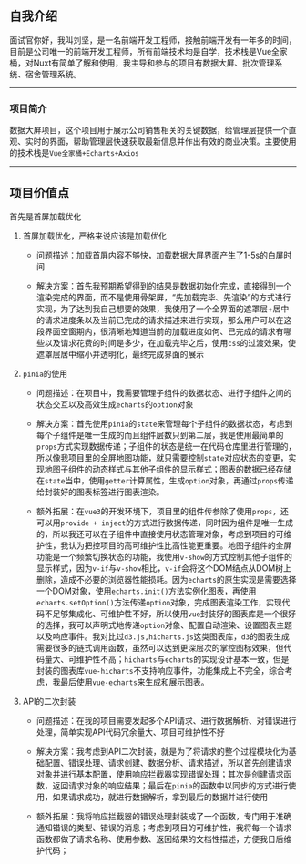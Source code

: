 ## 自我介绍

面试官你好，我叫刘坚，是一名前端开发工程师，接触前端开发有一年多的时间，目前是公司唯一的前端开发工程师，所有前端技术均是自学，技术栈是Vue全家桶，对Nuxt有简单了解和使用，我主导和参与的项目有数据大屏、批次管理系统、宿舍管理系统。

---

### 项目简介

数据大屏项目，这个项目用于展示公司销售相关的关键数据，给管理层提供一个直观、实时的界面，帮助管理层快速获取最新信息并作出有效的商业决策。主要使用的技术栈是`Vue全家桶+Echarts+Axios`

---

## 项目价值点

首先是首屏加载优化

1. 首屏加载优化，严格来说应该是加载优化
   
   - 问题描述：加载首屏内容不够快，加载数据大屏界面产生了1-5s的白屏时间
   
   - 解决方案：首先我预期希望得到的结果是数据初始化完成，直接得到一个渲染完成的界面，而不是使用骨架屏，“先加载完毕、先渲染”的方式进行实现，为了达到我自己想要的效果，我使用了一个全界面的遮罩层+居中的请求进度条以及当前已完成的请求描述来进行实现，那么用户可以在这段界面空窗期内，很清晰地知道当前的加载进度如何、已完成的请求有哪些以及请求花费的时间是多少，在加载完毕之后，使用`css`的过渡效果，使遮罩层居中缩小并透明化，最终完成界面的展示

2. `pinia`的使用
   
   - 问题描述：在项目中，我需要管理子组件的数据状态、进行子组件之间的状态交互以及高效生成`echarts`的`option`对象
   
   - 解决方案：首先使用`pinia`的`state`来管理每个子组件的数据状态，考虑到每个子组件是唯一生成的而且组件层数只到第二层，我是使用最简单的`props`方式实现数据传递；子组件的状态是统一在代码仓库里进行管理的，所以像我项目里的全屏地图功能，就只需要控制`state`对应状态的变更，实现地图子组件的动态样式与其他子组件的显示样式；图表的数据已经存储在`state`当中，使用`getter`计算属性，生成`option`对象，再通过`props`传递给封装好的图表标签进行图表渲染。
   
   - 额外拓展：在`vue3`的开发环境下，项目里的组件传参除了使用`props`，还可以用`provide + inject`的方式进行数据传递，同时因为组件是唯一生成的，所以我还可以在子组件中直接使用状态管理对象，考虑到项目的可维护性，我认为把控项目的高可维护性比高性能更重要。地图子组件的全屏功能是一个频繁切换状态的功能，我使用`v-show`的方式控制其他子组件的显示样式，因为`v-if`与`v-show`相比，`v-if`会将这个DOM结点从DOM树上删除，造成不必要的浏览器性能损耗。因为`echarts`的原生实现是需要选择一个DOM对象，使用`echarts.init()`方法实例化图表，再使用`echarts.setOption()`方法传递`option`对象，完成图表渲染工作，实现代码不足够集成化、可维护性不好，所以使用`vue`封装好的图表库是一个很好的选择，我可以声明式地传递`option`对象、配置自动渲染、设置图表主题以及响应事件。我对比过`d3.js,hicharts.js`这类图表库，`d3`的图表生成需要很多的链式调用函数，虽然可以达到更深层次的掌控图标效果，但代码量大、可维护性不高；`hicharts`与`echarts`的实现设计基本一致，但是封装的图表库`vue-hicharts`不支持响应事件，功能集成上不完全，综合考虑，我最后使用`vue-echarts`来生成和展示图表。

3. API的二次封装
   
   - 问题描述：在我的项目需要发起多个API请求、进行数据解析、对错误进行处理，简单实现API代码冗余量大、项目可维护性不好
   
   - 解决方案：我考虑到API二次封装，就是为了将请求的整个过程模块化为基础配置、错误处理、请求创建、数据分析、请求描述，所以首先创建请求对象并进行基本配置，使用响应拦截器实现错误处理；其次是创建请求函数，返回请求对象的响应结果；最后在`pinia`的函数中以同步的方式进行使用，如果请求成功，就进行数据解析，拿到最后的数据并进行使用
   
   - 额外拓展：我将响应拦截器的错误处理封装成了一个函数，专门用于准确通知错误的类型、错误的消息；考虑到项目的可维护性，我将每一个请求函数都做了请求名称、使用参数、返回结果的文档性描述，方便我日后维护代码；
